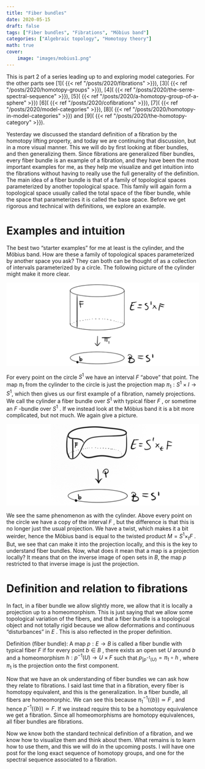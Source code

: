 ```yaml
---
title: "Fiber bundles"
date: 2020-05-15
draft: false
tags: ["Fiber bundles", "Fibrations", "Möbius band"]
categories: ["Algebraic topology", "Homotopy theory"]
math: true
cover:
    image: "images/mobius1.png"
---
```


This is part 2 of a series leading up to and exploring model categories. For the other parts see 
[1]( {{< ref "/posts/2020/fibrations" >}}),
[3]( {{< ref "/posts/2020/homotopy-groups" >}}),
[4]( {{< ref "/posts/2020/the-serre-spectral-sequence" >}}),
[5]( {{< ref "/posts/2020/a-homotopy-group-of-a-sphere" >}})
[6]( {{< ref "/posts/2020/cofibrations" >}}),
[7]( {{< ref "/posts/2020/model-categories" >}}),
[8]( {{< ref "/posts/2020/homotopy-in-model-categories" >}}) and
[9]( {{< ref "/posts/2020/the-homotopy-category" >}}).

Yesterday we discussed the standard definition of a fibration by the homotopy lifting property, and today we are continuing that discussion, but in a more visual manner. This we will do by first looking at fiber bundles, and then generalizing them. Since fibrations are generalized fiber bundles, every fiber bundle is an example of a fibration, and they have been the most important examples for me, as they help me visualize and get intuition into the fibrations without having to really use the full generality of the definition. The main idea of a fiber bundle is that of a family of topological spaces parameterized by another topological space. This family will again form a topological space usually called the total space of the fiber bundle, while the space that parameterizes it is called the base space. Before we get rigorous and technical with definitions, we explore an example.

# Examples and intuition

The best two “starter examples” for me at least is the cylinder, and the Möbius band. How are these a family of topological spaces parameterized by another space you ask? They can both can be thought of as a collection of intervals parameterized by a circle. The following picture of the cylinder might make it more clear.

![Error loading image](images/cylinder.png)

For every point on the circle $S^1$ we have an interval $F$ “above” that point. The map $\pi_1$ from the cylinder to the circle is just the projection map $\pi_1:S^1\times I \rightarrow S^1$, which then gives us our first example of a fibration, namely projections. We call the cylinder a fiber bundle over $S^1$ with typical fiber $F$ , or sometime an $F$ -bundle over $S^1$ . If we instead look at the Möbius band it is a bit more complicated, but not much. We again give a picture.

![Error loading image](images/mobius1.png)

We see the same phenomenon as with the cylinder. Above every point on the circle we have a copy of the interval $F$ , but the difference is that this is no longer just the usual projection. We have a twist, which makes it a bit weirder, hence the Möbius band is equal to the twisted product $M= S^1\times_t F$ . But, we see that can make it into the projection locally, and this is the key to understand fiber bundles. Now, what does it mean that a map is a projection locally? It means that on the inverse image of open sets in $B$, the map $p$ restricted to that inverse image is just the projection.

# Definition and relation to fibrations

In fact, in a fiber bundle we allow slightly more, we allow that it is locally a projection up to a homeomorphism. This is just saying that we allow some topological variation of the fibers, and that a fiber bundle is a topological object and not totally rigid because we allow deformations and continuous “disturbances” in $E$ . This is also reflected in the proper definition.

Definition (fiber bundle): A map $p:E\rightarrow B$ is called a fiber bundle with typical fiber $F$ if for every point $b\in B$ , there exists an open set $U$ around $b$ and a homeomorphism $h:p^{-1}(U)\rightarrow U\times F$ such that $p_{|p^{-1}(U)}= \pi_1 \circ h$ , where $\pi_1$ is the projection onto the first component.

Now that we have an ok understanding of fiber bundles we can ask how they relate to fibrations. I said last time that in a fibration, every fiber is homotopy equivalent, and this is the generalization. In a fiber bundle, all fibers are homeomorphic. We can see this because $\pi_1^{-1}(\{b\}) \simeq F$ , and hence $p^{-1}(\{b\}) \simeq F$. If we instead require this to be a homotopy equivalence we get a fibration. Since all homeomorphisms are homotopy equivalences, all fiber bundles are fibrations.

Now we know both the standard technical definition of a fibration, and we know how to visualize them and think about them. What remains is to learn how to use them, and this we will do in the upcoming posts. I will have one post for the long exact sequence of homotopy groups, and one for the spectral sequence associated to a fibration.